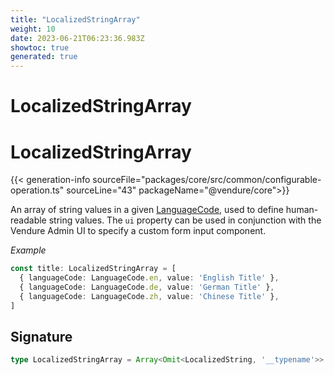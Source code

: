 ```yaml
---
title: "LocalizedStringArray"
weight: 10
date: 2023-06-21T06:23:36.983Z
showtoc: true
generated: true
---
```

<!-- This file was generated from the Vendure source. Do not modify. Instead, re-run the "docs:build" script -->

# LocalizedStringArray
<div class="symbol">


# LocalizedStringArray

{{< generation-info sourceFile="packages/core/src/common/configurable-operation.ts" sourceLine="43" packageName="@vendure/core">}}

An array of string values in a given <a href='/typescript-api/common/language-code#languagecode'>LanguageCode</a>, used to define human-readable string values.
The `ui` property can be used in conjunction with the Vendure Admin UI to specify a custom form input
component.

*Example*

```TypeScript
const title: LocalizedStringArray = [
  { languageCode: LanguageCode.en, value: 'English Title' },
  { languageCode: LanguageCode.de, value: 'German Title' },
  { languageCode: LanguageCode.zh, value: 'Chinese Title' },
]
```

## Signature

```TypeScript
type LocalizedStringArray = Array<Omit<LocalizedString, '__typename'>>
```
</div>
